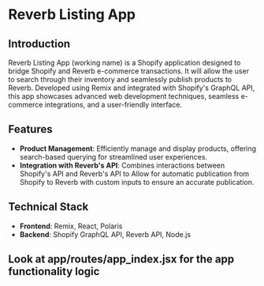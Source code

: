 # Reverb Listing App

## Introduction

Reverb Listing App (working name) is a Shopify application designed to bridge Shopify and Reverb e-commerce transactions. It will allow the user to search through their inventory and seamlessly publish products to Reverb. Developed using Remix and integrated with Shopify's GraphQL API, this app showcases advanced web development techniques, seamless e-commerce integrations, and a user-friendly interface.

## Features

- **Product Management**: Efficiently manage and display products, offering search-based querying for streamlined user experiences.
- **Integration with Reverb's API**: Combines interactions between Shopify's API and Reverb's API to Allow for automatic publication from Shopify to Reverb with custom inputs to ensure an accurate publication.

## Technical Stack

- **Frontend**: Remix, React, Polaris
- **Backend**: Shopify GraphQL API, Reverb API, Node.js

## Look at app/routes/app_index.jsx for the app functionality logic
